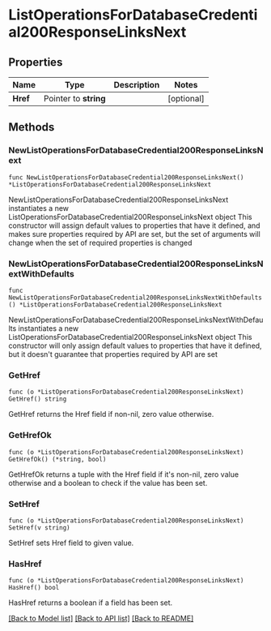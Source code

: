 # ListOperationsForDatabaseCredential200ResponseLinksNext

## Properties

Name | Type | Description | Notes
------------ | ------------- | ------------- | -------------
**Href** | Pointer to **string** |  | [optional] 

## Methods

### NewListOperationsForDatabaseCredential200ResponseLinksNext

`func NewListOperationsForDatabaseCredential200ResponseLinksNext() *ListOperationsForDatabaseCredential200ResponseLinksNext`

NewListOperationsForDatabaseCredential200ResponseLinksNext instantiates a new ListOperationsForDatabaseCredential200ResponseLinksNext object
This constructor will assign default values to properties that have it defined,
and makes sure properties required by API are set, but the set of arguments
will change when the set of required properties is changed

### NewListOperationsForDatabaseCredential200ResponseLinksNextWithDefaults

`func NewListOperationsForDatabaseCredential200ResponseLinksNextWithDefaults() *ListOperationsForDatabaseCredential200ResponseLinksNext`

NewListOperationsForDatabaseCredential200ResponseLinksNextWithDefaults instantiates a new ListOperationsForDatabaseCredential200ResponseLinksNext object
This constructor will only assign default values to properties that have it defined,
but it doesn't guarantee that properties required by API are set

### GetHref

`func (o *ListOperationsForDatabaseCredential200ResponseLinksNext) GetHref() string`

GetHref returns the Href field if non-nil, zero value otherwise.

### GetHrefOk

`func (o *ListOperationsForDatabaseCredential200ResponseLinksNext) GetHrefOk() (*string, bool)`

GetHrefOk returns a tuple with the Href field if it's non-nil, zero value otherwise
and a boolean to check if the value has been set.

### SetHref

`func (o *ListOperationsForDatabaseCredential200ResponseLinksNext) SetHref(v string)`

SetHref sets Href field to given value.

### HasHref

`func (o *ListOperationsForDatabaseCredential200ResponseLinksNext) HasHref() bool`

HasHref returns a boolean if a field has been set.


[[Back to Model list]](../README.md#documentation-for-models) [[Back to API list]](../README.md#documentation-for-api-endpoints) [[Back to README]](../README.md)


